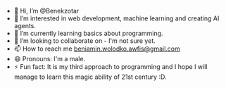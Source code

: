 - 👋 Hi, I’m @Benekzotar
- 👀 I’m interested in web development, machine learning and creating AI agents.
- 🌱 I’m currently learning basics about programming.
- 💞️ I’m looking to collaborate on - I'm not sure yet.
- 📫 How to reach me beniamin.wolodko.awfis@gmail.com
- 😄 Pronouns: I'm a male.
- ⚡ Fun fact: It is my third approach to programming and I hope I will manage to learn this magic ability of 21st century :D.

<!---
Benekzotar/Benekzotar is a ✨ special ✨ repository because its `README.md` (this file) appears on your GitHub profile.
You can click the Preview link to take a look at your changes.
--->

